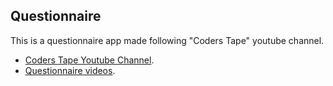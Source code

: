## Questionnaire

This is a questionnaire app made following "Coders Tape" youtube channel.

- [Coders Tape Youtube Channel](https://www.youtube.com/channel/UCQI-Ym2rLZx52vEoqlPQMdg).
- [Questionnaire videos](https://www.youtube.com/watch?v=a5STZK4ZQz0&list=PLpzy7FIRqpGC8Jk6gyWdSVdxCVXZAsenQ&index=17).